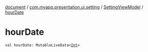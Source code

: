 [document](../../index.md) / [com.myapp.presentation.ui.setting](../index.md) / [SettingViewModel](index.md) / [hourDate](./hour-date.md)

# hourDate

`val hourDate: MutableLiveData<`[`Int`](https://kotlinlang.org/api/latest/jvm/stdlib/kotlin/-int/index.html)`>`